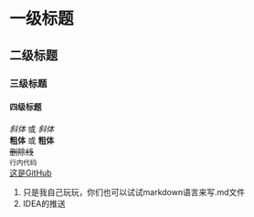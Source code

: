 # 一级标题
## 二级标题
### 三级标题
#### 四级标题
*斜体* 或 _斜体_  
**粗体** 或 __粗体__  
~~删除线~~  
`行内代码`  
[这是GitHub](https://www.github.com)
1. 只是我自己玩玩，你们也可以试试markdown语言来写.md文件
2. IDEA的推送